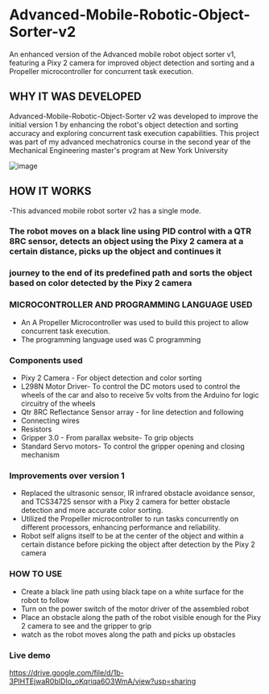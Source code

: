 # Advanced-Mobile-Robotic-Object-Sorter-v2
An enhanced version of the Advanced mobile robot object sorter v1, featuring a Pixy 2 camera for improved object detection and sorting and a Propeller microcontroller for concurrent task execution.

## WHY IT WAS DEVELOPED
Advanced-Mobile-Robotic-Object-Sorter v2 was developed to improve the initial version 1 by enhancing the robot's object detection and sorting accuracy and exploring concurrent task execution capabilities. This project was part of my advanced mechatronics course in the second year of the Mechanical Engineering master's program at New York University
  
  ![image](https://github.com/damisotomi/Advanced-Mobile-Robotic-Object-Sorter-v1/assets/67606934/b3ebde0a-5c54-473c-946f-ea0ddf9fdaa8)
  
## HOW IT WORKS
  -This advanced mobile robot sorter v2 has a single mode.
 ### The robot moves on a black line using PID control with a QTR 8RC sensor, detects an object using the Pixy 2 camera at a certain distance, picks up the object and continues it 
 ### journey to the end of its predefined path and sorts the object based on color detected by the Pixy 2 camera

### MICROCONTROLLER AND PROGRAMMING LANGUAGE USED
  - An A Propeller Microcontroller was used to build this project to allow concurrent task execution.
  - The programming language used was C programming

### Components used
  - Pixy 2 Camera - For object detection and color sorting
  - L298N Motor Driver- To control the DC motors used to control the wheels of the car and also to receive 5v volts from the Arduino for logic circuitry of the wheels 
  - Qtr 8RC Reflectance Sensor array - for line detection and following 
  - Connecting wires
  - Resistors
  - Gripper 3.0 - From parallax website- To grip objects
  - Standard Servo motors- To control the gripper opening and closing mechanism


### Improvements over version 1
  - Replaced the ultrasonic sensor, IR infrared obstacle avoidance sensor, and TCS34725 sensor with a Pixy 2 camera for better obstacle detection and more accurate color sorting.
  - Utilized the Propeller microcontroller to run tasks concurrently on different processors, enhancing performance and reliability.
  - Robot self aligns itself to be at the center of the object and within a certain distance before picking the object after detection by the Pixy 2 camera

### HOW TO USE
  - Create a black line path using black tape on a white surface for the robot to follow
  - Turn on the power switch of the motor driver of the assembled robot
  - Place an obstacle along the path of the robot visible enough for the Pixy 2 camera to see and the gripper to grip
  - watch as the robot moves along the path and picks up obstacles

### Live demo
https://drive.google.com/file/d/1b-3PlHTEjwaR0bIDIo_oKqriqa6O3WmA/view?usp=sharing
